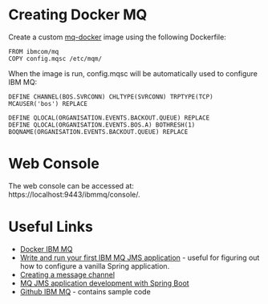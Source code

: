 # Creating Docker MQ

Create a custom [mq-docker](https://github.com/ibm-messaging/mq-docker/) image using the following Dockerfile:
```
FROM ibmcom/mq
COPY config.mqsc /etc/mqm/
```

When the image is run, <bold>config.mqsc<bold> will be automatically used to configure IBM MQ:
```
DEFINE CHANNEL(BOS.SVRCONN) CHLTYPE(SVRCONN) TRPTYPE(TCP) MCAUSER('bos') REPLACE

DEFINE QLOCAL(ORGANISATION.EVENTS.BACKOUT.QUEUE) REPLACE
DEFINE QLOCAL(ORGANISATION.EVENTS.BOS.A) BOTHRESH(1) BOQNAME(ORGANISATION.EVENTS.BACKOUT.QUEUE) REPLACE
```

# Web Console

The web console can be accessed at: https://localhost:9443/ibmmq/console/.

# Useful Links

* [Docker IBM MQ](https://hub.docker.com/r/ibmcom/mq/)
* [Write and run your first IBM MQ JMS application](https://developer.ibm.com/messaging/learn-mq/mq-tutorials/develop-mq-jms/) - useful for figuring out how to configure a vanilla Spring application.
* [Creating a message channel](https://www.ibm.com/support/knowledgecenter/SSFKSJ_9.0.0/com.ibm.mq.explorer.doc/bi00239_.htm)
* [MQ JMS application development with Spring Boot](https://developer.ibm.com/messaging/2018/04/03/mq-jms-spring-boot/)
* [Github IBM MQ](https://github.com/ibm-messaging/mq-jms-spring) - contains sample code
